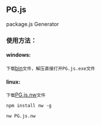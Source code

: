 ## PG.js
package.js Generator

### 使用方法：
#### windows:
`下载`[bin](./bin/PG.js.7z)`文件，解压直接打开PG.js.exe文件`

#### linux:
`下载`[PG.js.nw](./bin/PG.js.nw)`文件`  
```shell 
npm install nw -g 

nw PG.js.nw
```
